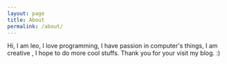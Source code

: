 ```yaml
---
layout: page
title: About
permalink: /about/
---
```


Hi, I am leo, I love programming, I have passion in computer's things, I am creative , I hope to do more cool stuffs. Thank you for your visit my blog. :)

